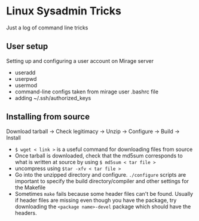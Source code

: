 # Linux Sysadmin Tricks
Just a log of command line tricks

## User setup
Setting up and configuring a user account on Mirage server
- useradd
- userpwd
- usermod
- command-line configs taken from mirage user .bashrc file
- adding ~/.ssh/authorized_keys

## Installing from source
Download tarball -> Check legitimacy -> Unzip -> Configure -> Build -> Install
- `$ wget < link >` is a useful command for downloading files from source
- Once tarball is downloaded, check that the md5sum corresponds to what is written at source by using `$ md5sum < tar file >`
- uncompress using `$tar -xfv < tar file >`
- Go into the unzipped directory and configure. `./configure` scripts are important to specify the build directory/compiler and other settings for the Makefile
 - Sometimes `make` fails because some header files can't be found. Usually if header files are missing even though you have the package, try downloading the `<package name>-devel` package which should have the headers.
